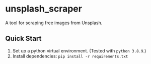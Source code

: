 # unsplash_scraper
A tool for scraping free images from Unsplash.

## Quick Start

1. Set up a python virtual environment. (Tested with `python 3.8.9`.)
2. Install dependencies: `pip install -r requirements.txt`
